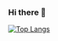 ### Hi there 👋
[![Top Langs](https://github-readme-stats.vercel.app/api/top-langs/?username=Haze272&theme=default)](https://github.com/anuraghazra/github-readme-stats)

<!--
**Haze272/Haze272** is a ✨ _special_ ✨ repository because its `README.md` (this file) appears on your GitHub profile.

Here are some ideas to get you started:

- 🔭 I’m currently working on ...
- 🌱 I’m currently learning ...
- 👯 I’m looking to collaborate on ...
- 🤔 I’m looking for help with ...
- 💬 Ask me about ...
- 📫 How to reach me: ...
- 😄 Pronouns: ...
- ⚡ Fun fact: ...
-->
